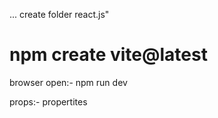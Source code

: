 ... create folder react.js"
# npm create vite@latest
browser open:-  npm run dev



props:- propertites
